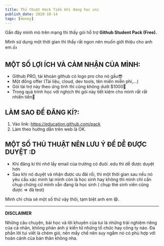 ```yaml
---
title: Thủ thuật Hack Tiền khi đang học uni
publish_date: 2020-10-14
tags: [money]
---
```


Gần đây mình mò trên mạng thì thấy gói hỗ trợ **Github Student Pack (Free).**

Mình sử dụng một thời gian thì thấy rất ngon nên muốn giới thiệu cho anh em.👍

## **MỘT SỐ LỢI ÍCH VÀ CẢM NHẬN CỦA MÌNH:**

- Github PRO, tài khoản github có logo pro cho nó gầu😎
- Một đống offer (Tài liệu, cloud, dev tools, tên miền miễn phí,...)
- Gói tài trợ này theo ứng tính thì cũng không dưới $1000🤑
- Trong quá trình học với nghịch thì gói này tiết kiệm cho mình rất rất nhiền tiền🤑

## **LÀM SAO ĐỂ ĐĂNG KÍ?:**

1. Vào link: https://education.github.com/pack
2. Làm theo hướng dẫn trên web là OK.

## **MỘT SỐ THỦ THUẬT NÊN LƯU Ý ĐỂ DỄ ĐƯỢC DUYỆT :D**

- Khi đăng kí thì nhớ lấy email của trường có đuôi .edu thì dễ được duyệt hơn
- Sau khi nó duyệt và nhận được ưu đãi rồi, thì một thời gian sau nếu nó yêu cầu xác minh lại mình còn là học sinh hay không thì mình chỉ cần chụp chứng cứ mình vẫn đang là học sinh ( chụp thẻ sinh viên cũng được ⇒ đã test)

Mình chỉ chia sẻ một số thứ vậy thôi, tạm biệt anh em 😄.

---

**DISCLAIMER**

Những câu chuyện, bài học và lời khuyên của tui là những trải nghiệm riêng của cá nhân, không phản ánh ý kiến từ những tổ chức hay công ty nào. Đa phần lời tui viết là chém gió, nên mấy chế nên suy ngẩm nó có phù hợp với hoàn cảnh của bản thân không nha.
